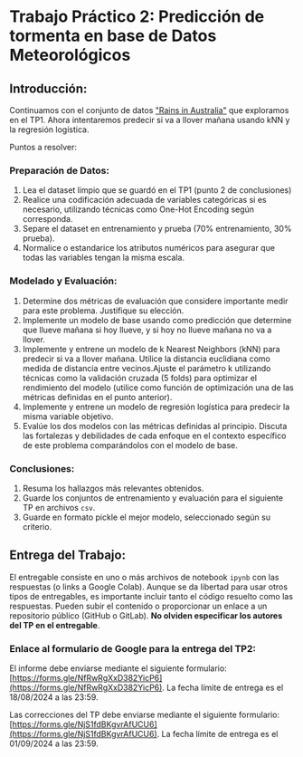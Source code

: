 # Trabajo Práctico 2: Predicción de tormenta en base de Datos Meteorológicos 

## Introducción:

Continuamos con el conjunto de datos ["Rains in Australia"](https://www.kaggle.com/datasets/jsphyg/weather-dataset-rattle-package) que exploramos en el TP1. Ahora intentaremos predecir 
si va a llover mañana usando kNN y la regresión logística.

Puntos a resolver:

### Preparación de Datos: 

1. Lea el dataset limpio que se guardó en el TP1 (punto 2 de conclusiones)
2. Realice una codificación adecuada de variables categóricas si es necesario, utilizando técnicas como One-Hot 
Encoding según corresponda. 
3. Separe el dataset en entrenamiento y prueba (70% entrenamiento, 30% prueba). 
4. Normalice o estandarice los atributos numéricos para asegurar que todas las variables tengan la misma escala.

### Modelado y Evaluación:

1. Determine dos métricas de evaluación que considere importante medir para este problema. Justifique su elección.
2. Implemente un modelo de base usando como predicción que determine que llueve mañana si hoy llueve, y si hoy no llueve
mañana no va a llover. 
3. Implemente y entrene un modelo de k Nearest Neighbors (kNN) para predecir si va a llover mañana. Utilice la 
distancia euclidiana como medida de distancia entre vecinos.Ajuste el parámetro k utilizando técnicas como la 
validación cruzada (5 folds) para optimizar el rendimiento del modelo (utilice como función de optimización una de las 
métricas definidas en el punto anterior). 
4. Implemente y entrene un modelo de regresión logística para predecir la misma variable objetivo.
5. Evalúe los dos modelos con las métricas definidas al principio. Discuta las fortalezas y debilidades de cada enfoque 
en el contexto específico de este problema comparándolos con el modelo de base.

### Conclusiones:

1. Resuma los hallazgos más relevantes obtenidos.
2. Guarde los conjuntos de entrenamiento y evaluación para el siguiente TP en archivos `csv`.
3. Guarde en formato pickle el mejor modelo, seleccionado según su criterio.

## Entrega del Trabajo:

El entregable consiste en uno o más archivos de notebook `ipynb` con las respuestas (o links a Google Colab). Aunque se 
da libertad para usar otros tipos de entregables, es importante incluir tanto el código resuelto como las respuestas. 
Pueden subir el contenido o proporcionar un enlace a un repositorio público (GitHub o GitLab). **No olviden especificar 
los autores del TP en el entregable**.

### Enlace al formulario de Google para la entrega del TP2:

El informe debe enviarse mediante el siguiente formulario: 
[https://forms.gle/NfRwRgXxD382YicP6](https://forms.gle/NfRwRgXxD382YicP6). La fecha límite de entrega es el 18/08/2024 
a las 23:59.

Las correcciones del TP debe enviarse mediante el siguiente formulario: 
[https://forms.gle/NjS1fdBKgvrAfUCU6](https://forms.gle/NjS1fdBKgvrAfUCU6). La fecha límite de entrega es el 01/09/2024 a 
las 23:59.